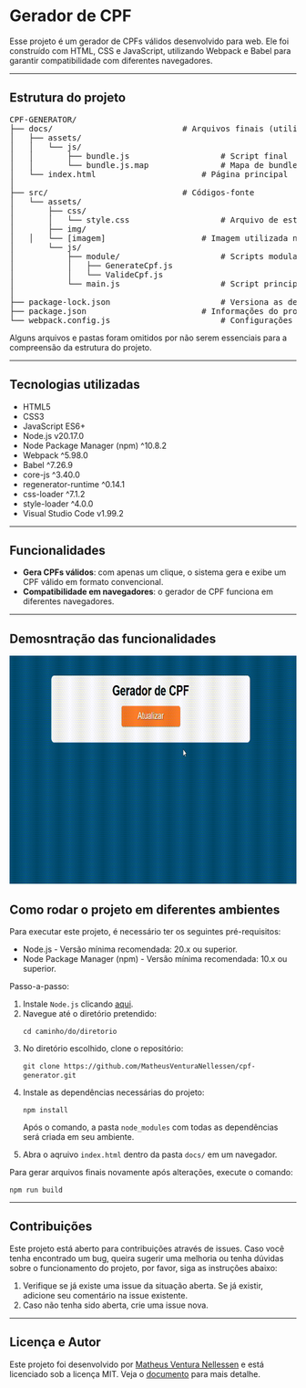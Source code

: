 <h1>Gerador de CPF</h1>
<p>Esse projeto é um gerador de CPFs válidos desenvolvido para web. Ele foi construído com HTML, CSS e JavaScript, utilizando Webpack e Babel para garantir compatibilidade com diferentes navegadores.</p>

<hr>

<h2>Estrutura do projeto</h2>
<pre>
CPF-GENERATOR/
├── docs/							# Arquivos finais (utilizados para funcionamento do projeto e para deploy)
│	├── assets/
│	│   └── js/
│	│       ├── bundle.js					# Script final
│	│       └── bundle.js.map				# Mapa de bundle.js
│	└── index.html						# Página principal 
│
├── src/							# Códigos-fonte
│   └── assets/
│       ├── css/
│       │   └── style.css					# Arquivo de estilo
│       ├── img/
│	│   └── [imagem]					# Imagem utilizada no projeto
│       └── js/
│           ├── module/						# Scripts modularizados
│           │   ├── GenerateCpf.js
│           │   └── ValideCpf.js
│           └── main.js						# Script principal
│
├── package-lock.json						# Versiona as dependências exatas do projeto
├── package.json						# Informações do projeto, dependências e scripts npm
└── webpack.config.js						# Configurações do Webpack
</pre>
<p>Alguns arquivos e pastas foram omitidos por não serem essenciais para a compreensão da estrutura do projeto.</p>

<hr>

<h2>Tecnologias utilizadas</h2>
<ul>
	<li>HTML5</li>
	<li>CSS3</li>
	<li>JavaScript ES6+</li>
	<li>Node.js v20.17.0</li>
	<li>Node Package Manager (npm) ^10.8.2</li>
	<li>Webpack ^5.98.0</li>
	<li>Babel ^7.26.9</li>
	<li>core-js ^3.40.0</li>
	<li>regenerator-runtime ^0.14.1</li>
	<li>css-loader ^7.1.2</li>
	<li>style-loader ^4.0.0</li>
 	<li>Visual Studio Code v1.99.2</li>
</ul>

<hr>

<h2>Funcionalidades</h2>
<ul>
	<li><strong>Gera CPFs válidos</strong>: com apenas um clique, o sistema gera e exibe um CPF válido em formato convencional.</li>
	<li><strong>Compatibilidade em navegadores</strong>: o gerador de CPF funciona em diferentes navegadores.</li>
</ul>

<hr>

<h2>Demosntração das funcionalidades</h2>
<div align="center">
	<img src="./src/assets/img/demonstration.gif" alt="demonstração das funcionalidades do site" height="400px">
</div>

<h2>Como rodar o projeto em diferentes ambientes</h2>
<p>Para executar este projeto, é necessário ter os seguintes pré-requisitos:</p>
<ul>
	<li>Node.js - Versão mínima recomendada: 20.x ou superior.</li>
	<li>Node Package Manager (npm) - Versão mínima recomendada: 10.x ou superior.</li>
</ul>
<p>Passo-a-passo:</p>
<ol>
	<li>Instale <code>Node.js</code> clicando <a href="https://nodejs.org/en/download" target="_blank">aqui</a>.</li>
	<li>Navegue até o diretório pretendido:</li>
	<pre><code>cd caminho/do/diretorio</code></pre>
	<li>No diretório escolhido, clone o repositório:</li>
	<pre><code>git clone https://github.com/MatheusVenturaNellessen/cpf-generator.git</code></pre>
	<li>Instale as dependências necessárias do projeto:</li>
	<pre><code>npm install</code></pre>
	<p>Após o comando, a pasta <code>node_modules</code> com todas as dependências será criada em seu ambiente.</p>
	<li>Abra o aqruivo <code>index.html</code> dentro da pasta <code>docs/</code> em um navegador.</li>
</ol>
<p>Para gerar arquivos finais novamente após alterações, execute o comando:</p>
<pre><code>npm run build</code></pre>

<hr>

<h2>Contribuições</h2>
<p>Este projeto está aberto para contribuições através de issues. Caso você tenha encontrado um bug, queira sugerir uma melhoria ou tenha dúvidas sobre o funcionamento do projeto, por favor, siga as instruções abaixo:</p>
<ol>
    <li>Verifique se já existe uma issue da situação aberta. Se já existir, adicione seu comentário na issue existente.
    <li>Caso não tenha sido aberta, crie uma issue nova.
</ol>

<hr>

<h2>Licença e Autor</h2>
<p>Este projeto foi desenvolvido por <a href="https://www.linkedin.com/in/matheus-ventura-nellessen/">Matheus Ventura Nellessen</a> e está licenciado sob a licença MIT. Veja o <a href="./LICENSE">documento</a> para mais detalhe.</p>
